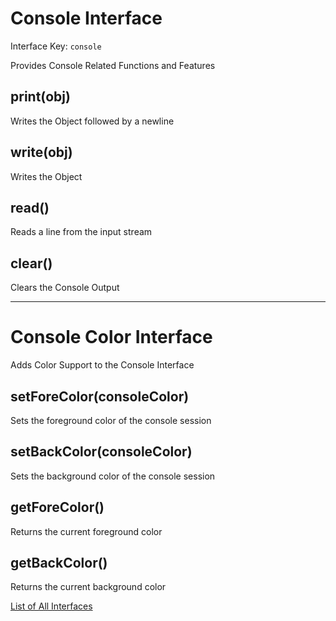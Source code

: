 # Console Interface

Interface Key: `console`

Provides Console Related Functions and Features

## print(obj)
Writes the Object followed by a newline

## write(obj)
Writes the Object

## read()
Reads a line from the input stream

## clear()
Clears the Console Output

_______

# Console Color Interface

Adds Color Support to the Console Interface

## setForeColor(consoleColor)
Sets the foreground color of the console session

## setBackColor(consoleColor)
Sets the background color of the console session

## getForeColor()
Returns the current foreground color

## getBackColor()
Returns the current background color


[List of All Interfaces](./../Interfaces.md)